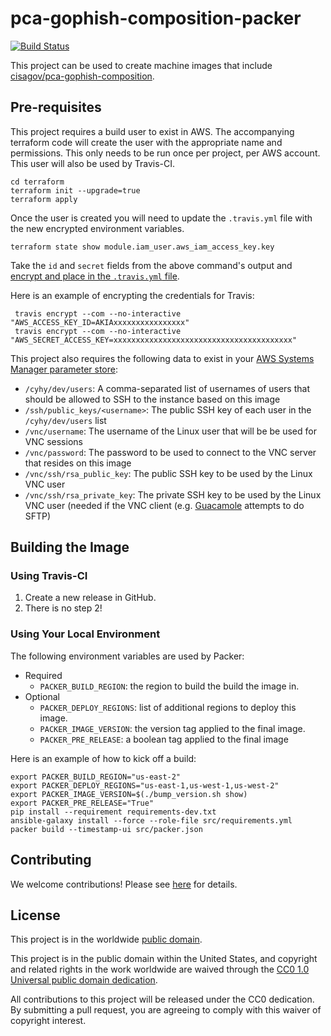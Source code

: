 # pca-gophish-composition-packer #

[![Build Status](https://travis-ci.com/cisagov/pca-gophish-composition-packer.svg?branch=develop)](https://travis-ci.com/cisagov/pca-gophish-composition-packer)

This project can be used to create machine images that include
[cisagov/pca-gophish-composition](https://github.com/cisagov/pca-gophish-composition).

## Pre-requisites ##

This project requires a build user to exist in AWS.  The accompanying terraform
code will create the user with the appropriate name and permissions.  This only
needs to be run once per project, per AWS account.  This user will also be used by
Travis-CI.

```console
cd terraform
terraform init --upgrade=true
terraform apply
```

Once the user is created you will need to update the `.travis.yml` file with the
new encrypted environment variables.

```console
terraform state show module.iam_user.aws_iam_access_key.key
```

Take the `id` and `secret` fields from the above command's output and [encrypt
and place in the `.travis.yml` file](https://docs.travis-ci.com/user/encryption-keys/).

Here is an example of encrypting the credentials for Travis:

```console
 travis encrypt --com --no-interactive "AWS_ACCESS_KEY_ID=AKIAxxxxxxxxxxxxxxxx"
 travis encrypt --com --no-interactive "AWS_SECRET_ACCESS_KEY=xxxxxxxxxxxxxxxxxxxxxxxxxxxxxxxxxxxxxxxx"
```

This project also requires the following data to exist in your [AWS Systems
Manager parameter store](https://docs.aws.amazon.com/systems-manager/latest/userguide/systems-manager-parameter-store.html):

- `/cyhy/dev/users`: A comma-separated list of usernames of users that should
  be allowed to SSH to the instance based on this image
- `/ssh/public_keys/<username>`: The public SSH key of each user in the
  `/cyhy/dev/users` list
- `/vnc/username`: The username of the Linux user that will be be used for
  VNC sessions
- `/vnc/password`: The password to be used to connect to the VNC server that
  resides on this image
- `/vnc/ssh/rsa_public_key`: The public SSH key to be used by the Linux VNC
  user
- `/vnc/ssh/rsa_private_key`: The private SSH key to be used by the Linux VNC
  user (needed if the VNC client (e.g.
  [Guacamole](https://github.com/cisagov/ansible-role-guacamole) attempts
  to do SFTP)

## Building the Image ##

### Using Travis-CI ###

1. Create a new release in GitHub.
1. There is no step 2!

### Using Your Local Environment ###

The following environment variables are used by Packer:

- Required
  - `PACKER_BUILD_REGION`: the region to build the build the image in.
- Optional
  - `PACKER_DEPLOY_REGIONS`: list of additional regions to deploy this image.
  - `PACKER_IMAGE_VERSION`: the version tag applied to the final image.
  - `PACKER_PRE_RELEASE`: a boolean tag applied to the final image

Here is an example of how to kick off a build:

```console
export PACKER_BUILD_REGION="us-east-2"
export PACKER_DEPLOY_REGIONS="us-east-1,us-west-1,us-west-2"
export PACKER_IMAGE_VERSION=$(./bump_version.sh show)
export PACKER_PRE_RELEASE="True"
pip install --requirement requirements-dev.txt
ansible-galaxy install --force --role-file src/requirements.yml
packer build --timestamp-ui src/packer.json
```

## Contributing ##

We welcome contributions!  Please see [here](CONTRIBUTING.md) for
details.

## License ##

This project is in the worldwide [public domain](LICENSE).

This project is in the public domain within the United States, and
copyright and related rights in the work worldwide are waived through
the [CC0 1.0 Universal public domain
dedication](https://creativecommons.org/publicdomain/zero/1.0/).

All contributions to this project will be released under the CC0
dedication. By submitting a pull request, you are agreeing to comply
with this waiver of copyright interest.
